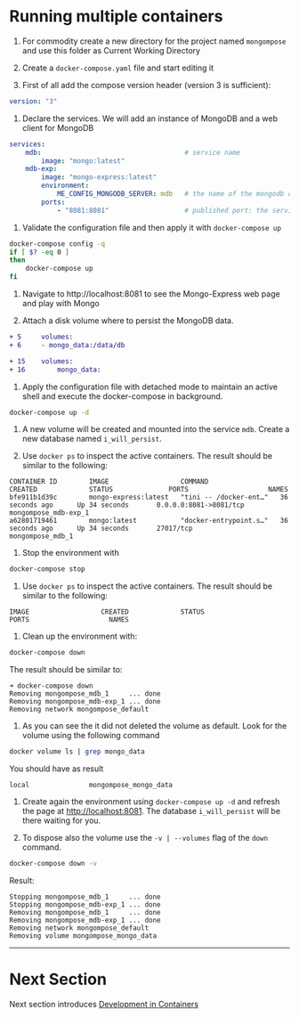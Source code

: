 # Running multiple containers

1. For commodity create a new directory for the project named `mongompose` and use this folder as Current Working Directory

1. Create a `docker-compose.yaml` file and start editing it

1. First of all add the compose version header (version 3 is sufficient):

```yaml
version: "3"
```

1. Declare the services. We will add an instance of MongoDB and a web client for MongoDB

```yaml
services:
    mdb:                                    # service name
        image: "mongo:latest"
    mdb-exp:
        image: "mongo-express:latest"
        environment:                        
            ME_CONFIG_MONGODB_SERVER: mdb   # the name of the mongodb container
        ports:
            - "8081:8081"                   # published port: the service will be available on http://localhost:8081
```

1. Validate the configuration file and then apply it with `docker-compose up`

```bash
docker-compose config -q
if [ $? -eq 0 ]
then
    docker-compose up
fi
```
1. Navigate to http://localhost:8081 to see the Mongo-Express web page and play with Mongo

1. Attach a disk volume where to persist the MongoDB data. 

```diff
+ 5     volumes:
+ 6     - mongo_data:/data/db

+ 15    volumes:
+ 16        mongo_data:
```

1. Apply the configuration file with detached mode to maintain an active shell and execute the docker-compose in background.

```bash
docker-compose up -d
```

1. A new volume will be created and mounted into the service `mdb`. Create a new database named `i_will_persist`.

1. Use `docker ps` to inspect the active containers. The result should be similar to the following:

```
CONTAINER ID        IMAGE                  COMMAND                  CREATED             STATUS              PORTS                    NAMES
bfe911b1d39c        mongo-express:latest   "tini -- /docker-ent…"   36 seconds ago      Up 34 seconds       0.0.0.0:8081->8081/tcp   mongompose_mdb-exp_1
a62801719461        mongo:latest           "docker-entrypoint.s…"   36 seconds ago      Up 34 seconds       27017/tcp                mongompose_mdb_1
```

1. Stop the environment with

```bash
docker-compose stop
```

1. Use `docker ps` to inspect the active containers. The result should be similar to the following:

```
IMAGE                  CREATED             STATUS                  PORTS                    NAMES
```

1. Clean up the environment with:

```bash
docker-compose down
```

The result should be similar to:

```
➜ docker-compose down
Removing mongompose_mdb_1     ... done
Removing mongompose_mdb-exp_1 ... done
Removing network mongompose_default
```

1. As you can see the it did not deleted the volume as default. Look for the volume using the following command

```bash
docker volume ls | grep mongo_data
```

You should have as result 

```
local               mongompose_mongo_data
```

1. Create again the environment using `docker-compose up -d` and refresh the page at [http://localhost:8081](http://localhost:8081).
   The database `i_will_persist` will be there waiting for you.

1. To dispose also the volume use the `-v | --volumes` flag of the `down` command.

```bash
docker-compose down -v
```

Result:

```
Stopping mongompose_mdb_1     ... done
Stopping mongompose_mdb-exp_1 ... done
Removing mongompose_mdb_1     ... done
Removing mongompose_mdb-exp_1 ... done
Removing network mongompose_default
Removing volume mongompose_mongo_data
```

---

# Next Section

Next section introduces [Development in Containers](../05-DevContainer)


